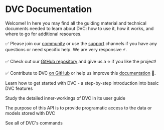 # DVC Documentation

Welcome! In here you may find all the guiding material and technical documents
needed to learn about DVC: how to use it, how it works, and where to go for
additional resources.

✅ Please join our [community](/community) or use the [support](/support)
channels if you have any questions or need specific help. We are very responsive
⚡.

✅ Check out our [GitHub repository](https://github.com/iterative/dvc) and give
us a ⭐ if you like the project!

✅ Contribute to DVC [on GitHub](https://github.com/iterative/dvc) or help us
improve this [documentation](https://github.com/iterative/dvc.org) 🙏.

<cards>

<card href="/doc/tutorials/get-started" heading="Get Started">

Learn how to get started with DVC - a step-by-step introduction into basic DVC
features

</card>

<card href="/doc/user-guide" heading="User Guide">

Study the detailed inner-workings of DVC in its user guide

</card>

<card href="/doc/use-cases" heading="Python API Reference">

The purpose of this API is to provide programatic access to the data or models
stored with DVC

</card>

<card href="/doc/command-reference" heading="Command Reference">

See all of DVC's commands

</card>

</cards>
